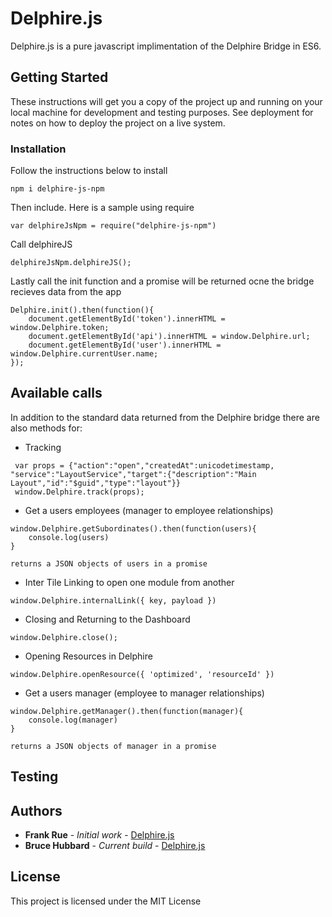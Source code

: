 # Delphire.js

Delphire.js is a pure javascript implimentation of the Delphire Bridge in ES6.

## Getting Started

These instructions will get you a copy of the project up and running on your local machine for development and testing purposes. See deployment for notes on how to deploy the project on a live system.

### Installation

Follow the instructions below to install

```
npm i delphire-js-npm
```

Then include. Here is a sample using require

```
var delphireJsNpm = require("delphire-js-npm")
```

Call delphireJS

```
delphireJsNpm.delphireJS();
```
Lastly call the init function and a promise will be returned ocne the bridge recieves data from the app

```
Delphire.init().then(function(){
	document.getElementById('token').innerHTML = window.Delphire.token;
	document.getElementById('api').innerHTML = window.Delphire.url;
	document.getElementById('user').innerHTML = window.Delphire.currentUser.name;
});
```

## Available calls

In addition to the standard data returned from the Delphire bridge there are also methods for: 
 * Tracking

```
 var props = {"action":"open","createdAt":unicodetimestamp, "service":"LayoutService","target":{"description":"Main Layout","id":"$guid","type":"layout"}}
 window.Delphire.track(props);
```
 * Get a users employees (manager to employee relationships)

```
window.Delphire.getSubordinates().then(function(users){
	console.log(users)
}

returns a JSON objects of users in a promise
```

 * Inter Tile Linking to open one module from another

```
window.Delphire.internalLink({ key, payload })
```
 * Closing and Returning to the Dashboard

```
window.Delphire.close();
```
 * Opening Resources in Delphire

```
window.Delphire.openResource({ 'optimized', 'resourceId' }) 
```
 * Get a users manager (employee to manager relationships)

```
window.Delphire.getManager().then(function(manager){
	console.log(manager)
}

returns a JSON objects of manager in a promise
```


## Testing




## Authors
* **Frank Rue** - *Initial work* - [Delphire.js](http://gitlab.bocodigital.com/delphire/delphire-js)
* **Bruce Hubbard** - *Current build* - [Delphire.js](https://www.npmjs.com/package/delphire-js-npm)

## License

This project is licensed under the MIT License